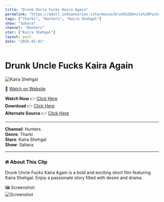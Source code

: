 ```yaml
---
title: "Drunk Uncle Fucks Kaira Again"
permalink: "https://adult.indianseries.site/movie/Drunk%20Uncle%20Fucks%20Kaira%20Again"
tags: ["Tharki", "Hunters", "Kaira Shehgal"]
show: "Sahara"
channel: "Hunters"
star: ["Kaira Shehgal"]
layout: post
date: "2025-01-01"
---
```


# Drunk Uncle Fucks Kaira Again

![Kaira Shehgal](https://shorts.desisins.com/wp-content/uploads/2024/03/Tharki-Unlce-Kaira-Sahara-Hunters-DesiSins.com_.jpg)

🔗 [Watch on Website](https://adult.indianseries.site/movie/Drunk%20Uncle%20Fucks%20Kaira%20Again)

**Watch Now** 👉 [Click Here](https://adult.indianseries.site/movie/Drunk%20Uncle%20Fucks%20Kaira%20Again)  
**Download** 👉 [Click Here](https://adult.indianseries.site/movie/Drunk%20Uncle%20Fucks%20Kaira%20Again)  
**Alternate Source** 👉 [Click Here](https://adult.indianseries.site/movie/Drunk%20Uncle%20Fucks%20Kaira%20Again)

---

**Channel**: Hunters  
**Genre**: Tharki  
**Stars**: Kaira Shehgal  
**Show**: Sahara

---

### 🔥 About This Clip

Drunk Uncle Fucks Kaira Again is a bold and exciting short film featuring Kaira Shehgal. Enjoy a passionate story filled with desire and drama.
 
🖼️ Screenshot:  
![Screenshot](https://shorts.desisins.com/wp-content/uploads/2024/03/Tharki-Unlce-Kaira-Sahara-Hunters-DesiSins.com_.jpg)
